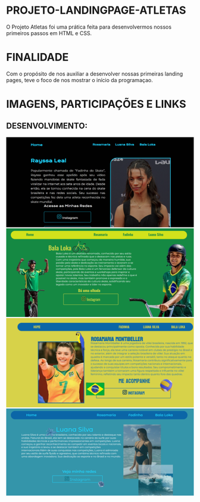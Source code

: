 # PROJETO-LANDINGPAGE-ATLETAS
O Projeto Atletas foi uma prática feita para desenvolvermos nossos primeiros passos em HTML e CSS.

# FINALIDADE

Com o propósito de nos auxiliar a desenvolver nossas primeiras landing pages, teve o foco de nos mostrar o início da programaçao.

# IMAGENS, PARTICIPAÇÕES E LINKS

## DESENVOLVIMENTO:
![print](/print/rayssa.png)
![print](/print/bala.png)
![print](/print/rosa.png)
![print](/print/luana.png)


